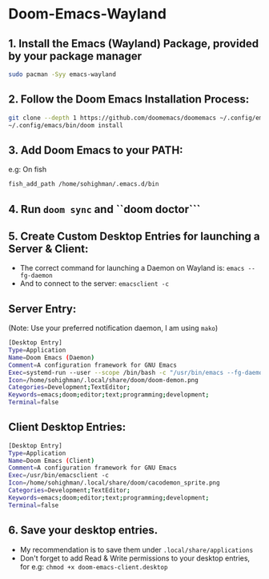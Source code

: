 # Doom-Emacs-Wayland


## 1. Install the Emacs (Wayland) Package, provided by your package manager

```bash
sudo pacman -Syy emacs-wayland
```

## 2. Follow the Doom Emacs Installation Process:

```bash
git clone --depth 1 https://github.com/doomemacs/doomemacs ~/.config/emacs
~/.config/emacs/bin/doom install
```

## 3. Add Doom Emacs to your PATH:

e.g: On fish
```bash
fish_add_path /home/sohighman/.emacs.d/bin
```

## 4. Run ``doom sync`` and ``doom doctor```

## 5. Create Custom Desktop Entries for launching a Server & Client:

- The correct command for launching a Daemon on Wayland is:
``emacs --fg-daemon``
- And to connect to the server:
``emacsclient -c``

## Server Entry:
(Note: Use your preferred notification daemon, I am using ``mako``)
```bash
[Desktop Entry]
Type=Application
Name=Doom Emacs (Daemon)
Comment=A configuration framework for GNU Emacs
Exec=systemd-run --user --scope /bin/bash -c "/usr/bin/emacs --fg-daemon & notify-send -i /home/sohighman/.local/share/doom/doom-demon.png 'Demon Running! 👹'"
Icon=/home/sohighman/.local/share/doom/doom-demon.png
Categories=Development;TextEditor;
Keywords=emacs;doom;editor;text;programming;development;
Terminal=false
```
## Client Desktop Entries:

```bash
[Desktop Entry]
Type=Application
Name=Doom Emacs (Client)
Comment=A configuration framework for GNU Emacs
Exec=/usr/bin/emacsclient -c 
Icon=/home/sohighman/.local/share/doom/cacodemon_sprite.png
Categories=Development;TextEditor;
Keywords=emacs;doom;editor;text;programming;development;
Terminal=false
```

## 6. Save your desktop entries.
- My recommendation is to save them under ``.local/share/applications``
- Don't forget to add Read & Write permissions to your desktop entries, for e.g:
``chmod +x doom-emacs-client.desktop``

